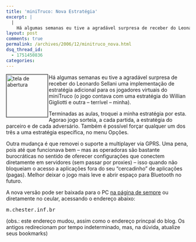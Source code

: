 ```yaml
---
title: 'miniTruco: Nova Estratégia'
excerpt: |
  |
    Há algumas semanas eu tive a agradável surpresa de receber do Leonardo Sellani uma implementação de estratégia adicional para os jogadores virtuais do miniTruco (o jogo contava com uma estratégia do Willian Gigliotti e outra - terrível - minha). Terminadas...
layout: post
comments: true
permalink: /archives/2006/12/minitruco_nova.html
dsq_thread_id:
  - 1751450836
categories:
---
```

<img title="tela de abertura" src="//chester.me/archives/img/minitruco_titulo.png" width="113" height="116" align="left" border="1" style="margin-right:2px" />Há algumas semanas eu tive a agradável surpresa de receber do Leonardo Sellani uma implementação de estratégia adicional para os jogadores virtuais do miniTruco (o jogo contava com uma estratégia do Willian Gigliotti e outra &#8211; terrível &#8211; minha).

Terminadas as aulas, troquei a minha estratégia por esta. Agorao jogo sorteia, a cada partida, a estratégia do parceiro e de cada adversário. Também é possível forçar qualquer um dos três a uma estratégia específica, no menu Opções.

Outra mudança é que removei o suporte a multiplayer via GPRS. Uma pena, pois até que funcionava bem &#8211; mas as operadoras são bastante burocráticas no sentido de oferecer configurações que conectem diretamente em servidores (sem passar por proxies) &#8211; isso quando não bloqueiam o acesso a aplicações fora do seu &#8220;cercadinho&#8221; de aplicações (pagas). Melhor deixar o jogo mais leve e abrir espaço para Bluetooth no futuro.

A nova versão pode ser baixada para o PC [na página de sempre][1] ou diretamente no ceular, acessando o endereço abaixo:

<pre>m.chester.inf.br</pre>

(obs.: este endereço mudou, assim como o endereço princpal do blog. Os antigos redirecionam por tempo indeterminado, mas, na dúvida, atualize seus bookmarks)

 [1]: //chester.me/archives/2006/01/mt.html
